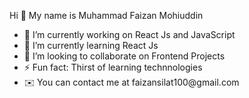 Hi 👋 My name is Muhammad Faizan Mohiuddin
<ul>
  <li>🔭 I’m currently working on React Js and JavaScript</li>
  <li>🧠 I’m currently learning React Js</li>
  <li>👯 I’m looking to collaborate on Frontend Projects</li>
  <li>⚡ Fun fact: Thirst of learning technnologies</li>
  <li>✉️ You can contact me at faizansilat100@gmail.com</li>
</ul>
